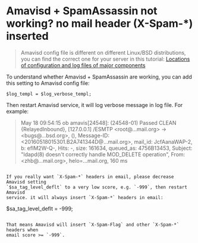 # Amavisd + SpamAssassin not working? no mail header (X-Spam-*) inserted

> Amavisd config file is different on different Linux/BSD distributions, you can
> find the correct one for your server in this tutorial:
> [Locations of configuration and log files of major components](./file.locations.html#amavisd)

To understand whether Amavisd + SpamAssassin are working, you can add this
setting to Amavisd config file:

```
$log_templ = $log_verbose_templ;
```

Then restart Amavisd service, it will log verbose message in log file. For
example:

> May 18 09:54:15 ob amavis[24548]: (24548-01) Passed CLEAN {RelayedInbound}, [127.0.0.1] /ESMTP <root@...mail.org> -> <bugs@...bsd.org>, (), Message-ID: <20160518015301.B2A741344D@...mail.org>, mail_id: JcfAanaWAP-2, b: efIM2W-Q-, Hits: -, size: 161634, queued_as: 4756B13453, Subject: "ldapd(8) doesn't correctly handle MOD_DELETE operation", From: <zhb@...mail.org>, helo=...mail.org, 160 ms
```

If you really want `X-Spam-*` headers in email, please decrease Amavisd setting
`$sa_tag_level_deflt` to a very low score, e.g. `-999`, then restart Amavisd
service. it will always insert `X-Spam-*` headers in email:

```
$sa_tag_level_deflt  = -999;
```

That means Amavisd will insert `X-Spam-Flag` and other `X-Spam-*` headers when
email score >= `-999`.
